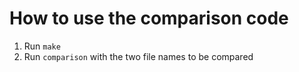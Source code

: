 # How to use the comparison code

1. Run `make`
2. Run `comparison` with the two file names to be compared

